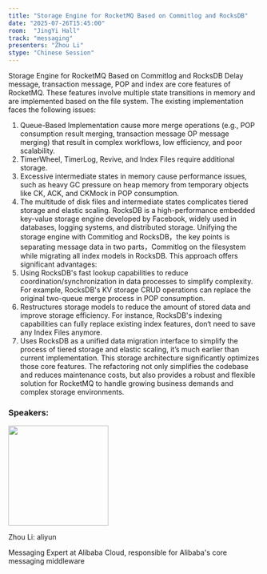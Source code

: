 ```yaml
---
title: "Storage Engine for RocketMQ Based on Commitlog and RocksDB"
date: "2025-07-26T15:45:00"
room:  "JingYi Hall"
track: "messaging"
presenters: "Zhou Li"
stype: "Chinese Session"
---
```


Storage Engine for RocketMQ Based on Commitlog and RocksDB
    Delay message, transaction message, POP and index are core features of RocketMQ. These features involve multiple state transitions in memory and are implemented based on the file system. The existing implementation faces the following issues:
1. Queue-Based Implementation cause more merge operations (e.g., POP consumption result merging, transaction message OP message merging) that result in complex workflows, low efficiency, and poor scalability.
2. TimerWheel, TimerLog, Revive, and Index Files require additional storage.
3. Excessive intermediate states in memory cause performance issues, such as heavy GC pressure on heap memory from temporary objects like CK, ACK, and CKMock in POP consumption.
4. The multitude of disk files and intermediate states complicates tiered storage and elastic scaling. 
    RocksDB is a high-performance embedded key-value storage engine developed by Facebook, widely used in databases, logging systems, and distributed storage. Unifying the storage engine with Commitlog and RocksDB，the key points is separating message data in two parts，Commitlog on the filesystem while migrating all index models in RocksDB. This approach offers significant advantages:
1. Using RocksDB's fast lookup capabilities to reduce coordination/synchronization in data processes to simplify complexity. For example, RocksDB's KV storage CRUD operations can replace the original two-queue merge process in POP consumption.
2. Restructures storage models to reduce the amount of stored data and improve storage efficiency. For instance, RocksDB's indexing capabilities can fully replace existing index features, don‘t need to save any Index Files anymore.
3. Uses RocksDB as a unified data migration interface to simplify the process of tiered storage and elastic scaling, it’s much earlier than current implementation.
    This storage architecture significantly optimizes those core features. The refactoring not only simplifies the codebase and reduces maintenance costs, but also provides a robust and flexible solution for RocketMQ to handle growing business demands and complex storage environments.
### Speakers:


<img src="https://sessionize.com/image/89b7-400o400o1-3UL89hviMkFYw2SmgNyGZM.jpg" width="200" /><br/>

Zhou Li: aliyun

Messaging Expert at Alibaba Cloud, responsible for Alibaba's core messaging middleware